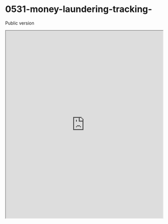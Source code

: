 # 0531-money-laundering-tracking-
Public version
<iframe src="https://vs-postmedia.github.io/0531-money-laundering-tracking/" style="width:100%;height:600px;"></iframe>
